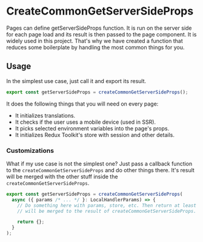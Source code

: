 # CreateCommonGetServerSideProps

Pages can define getServerSideProps function. It is run on the server side for
each page load and its result is then passed to the page component. It is widely
used in this project. That's why we have created a function that reduces some
boilerplate by handling the most common things for you.

## Usage

In the simplest use case, just call it and export its result.

```ts
export const getServerSideProps = createCommonGetServerSideProps();
```

It does the following things that you will need on every page:

- It initializes translations.
- It checks if the user uses a mobile device (used in SSR).
- It picks selected environment variables into the page's props.
- It initializes Redux Toolkit's store with session and other details.

### Customizations

What if my use case is not the simplest one? Just pass a callback function to
the `createCommonGetServerSideProps` and do other things there. It's result will
be merged with the other stuff inside the `createCommonGetServerSideProps`.

```ts
export const getServerSideProps = createCommonGetServerSideProps(
  async ({ params /* ... */ }: LocalHandlerParams) => {
    // Do something here with params, store, etc. Then return at least {} that
    // will be merged to the result of createCommonGetServerSideProps.

    return {};
  }
);
```
